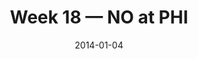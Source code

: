 ---
layout: game
title: Week 18 — NO at PHI
season: 2013
game_id: 2013_18_NO_PHI
week: 18
date: 2014-01-04
home_team: PHI
away_team: NO
final_home: 24
final_away: 26
pbp_url: /assets/data/pbp/2013/2013_18_NO_PHI.csv.gz
---